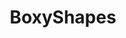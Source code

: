 ---
slug: "/boxyshapes"
title: "BoxyShapes"
description: "introduce preschoolers to the joy of learning basic geometry with an augmented reality adventure where they interact with vibrant 2D and 3D shapes, turning education into a fun, virtual experience."
# url: ""
# button: ""

contributions:
  - role: Concept Exploration
  - role: UI/UX Design
  - role: AR Development
  - role: Gamification Development

technologies:
  - tool: Figma
  - tool: Unity Engine
  - tool: Vuforia

featuredImages:
  - image: images/boxyshapes-1.png
  - image: images/boxyshapes-2.png
  - image: images/boxyshapes-3.png
  - image: images/boxyshapes-4.png
---